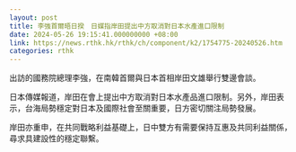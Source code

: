 ```yaml
---
layout: post
title: 李強首爾晤日揆　日媒指岸田提出中方取消對日本水產進口限制
date: 2024-05-26 19:15:41.000000000 +08:00
link: https://news.rthk.hk/rthk/ch/component/k2/1754775-20240526.htm
categories: rthk
---
```


出訪的國務院總理李強，在南韓首爾與日本首相岸田文雄舉行雙邊會談。

日本傳媒報道，岸田在會上提出中方取消對日本水產品進口限制。另外，岸田表示，台海局勢穩定對日本及國際社會至關重要，日方密切關注局勢發展。

岸田亦重申，在共同戰略利益基礎上，日中雙方有需要保持互惠及共同利益關係，尋求具建設性的穩定聯繫。
